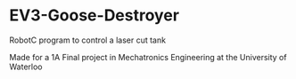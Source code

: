 # EV3-Goose-Destroyer
RobotC program to control a laser cut tank

Made for a 1A Final project in Mechatronics Engineering at the University of Waterloo
